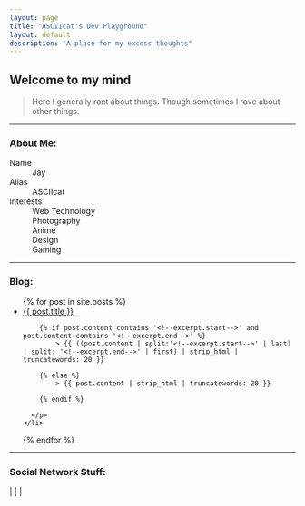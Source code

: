 ```yaml
---
layout: page
title: "ASCIIcat's Dev Playground"
layout: default
description: "A place for my excess thoughts"
---
```

## [](#header-2) Welcome to my mind

> Here I generally rant about things.
> Though sometimes I rave about other things.

* * *

### [](#header-3) About Me:

<dl>
<dt>Name</dt>
<dd>Jay</dd>
<dt>Alias</dt>
<dd>ASCIIcat</dd>
<dt>Interests</dt>
<dd>Web Technology</dd>
<dd>Photography</dd>
<dd>Animé</dd>
<dd>Design</dd>
<dd>Gaming</dd>
</dl>

* * *

### [](#header-3) Blog:
<ul>
  {% for post in site.posts %}
    <li>
      <a href="{{ post.url }}">{{ post.title }}</a>
      <p class="post-excerpt">

        {% if post.content contains '<!--excerpt.start-->' and post.content contains '<!--excerpt.end-->' %}
        	> {{ ((post.content | split:'<!--excerpt.start-->' | last) | split: '<!--excerpt.end-->' | first) | strip_html | truncatewords: 20 }}

        {% else %}
        	> {{ post.content | strip_html | truncatewords: 20 }}

        {% endif %}

      </p>
    </li>
  {% endfor %}
</ul>

* * *

### [](#header-3) Social Network Stuff:

<a href="http://asciicatdesigns.deviantart.com/"><i class="fa fa-deviantart fa-2x" aria-hidden="true"></i></a> | <a href="https://github.com/asciicat"><i class="fa fa-github fa-2x" aria-hidden="true"></i></a> | <a href="https://twitter.com/ASCIIcat_Jay"><i class="fa fa-twitter fa-2x" aria-hidden="true"></i></a> | <a href="https://www.instagram.com/asciicatdesigns/"><i class="fa fa-instagram fa-2x" aria-hidden="true"></i></a>
